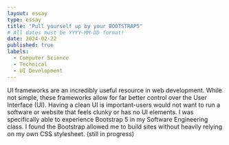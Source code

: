 ```yaml
---
layout: essay
type: essay
title: "Pull yourself up by your BOOTSTRAP5"
# All dates must be YYYY-MM-DD format!
date: 2024-02-22
published: true
labels:
  - Computer Science
  - Technical
  - UI Development
---
```


UI frameworks are an incredibly useful resource in web development. While not simple, these frameworks allow for far better control over the User Interface (UI). Having a clean UI is important-users would not want to run a software or website 
that feels clunky or has no UI elements. I was specifically able to experience Bootstrap 5 in my Software Engineering class. I found the Bootstrap allowed me to build sites without heavily relying on my own CSS stylesheet. (still in progress)